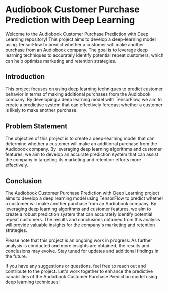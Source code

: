 # Audiobook Customer Purchase Prediction with Deep Learning

Welcome to the Audiobook Customer Purchase Prediction with Deep Learning repository! This project aims to develop a deep-learning model using TensorFlow to predict whether a customer will make another purchase from an Audiobook company. The goal is to leverage deep learning techniques to accurately identify potential repeat customers, which can help optimize marketing and retention strategies.

## Introduction

This project focuses on using deep learning techniques to predict customer behavior in terms of making additional purchases from the Audiobook company. By developing a deep learning model with TensorFlow, we aim to create a predictive system that can effectively forecast whether a customer is likely to make another purchase.

## Problem Statement

The objective of this project is to create a deep-learning model that can determine whether a customer will make an additional purchase from the Audiobook company. By leveraging deep learning algorithms and customer features, we aim to develop an accurate prediction system that can assist the company in targeting its marketing and retention efforts more effectively.

## Conclusion

The Audiobook Customer Purchase Prediction with Deep Learning project aims to develop a deep learning model using TensorFlow to predict whether a customer will make another purchase from an Audiobook company. By leveraging deep learning algorithms and customer features, we aim to create a robust prediction system that can accurately identify potential repeat customers. The results and conclusions obtained from this analysis will provide valuable insights for the company's marketing and retention strategies.

Please note that this project is an ongoing work in progress. As further analysis is conducted and more insights are obtained, the results and conclusions may evolve. Stay tuned for updates and additional findings in the future.

If you have any suggestions or questions, feel free to reach out and contribute to the project. Let's work together to enhance the predictive capabilities of the Audiobook Customer Purchase Prediction model using deep learning techniques!
